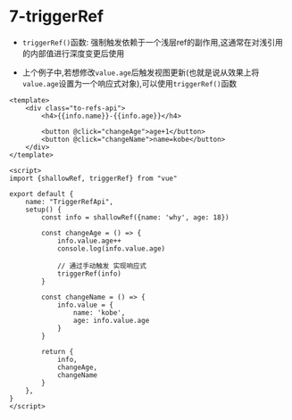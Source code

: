 # 7-triggerRef

- `triggerRef()`函数: 强制触发依赖于一个浅层ref的副作用,这通常在对浅引用的内部值进行深度变更后使用

- 上个例子中,若想修改`value.age`后触发视图更新(也就是说从效果上将`value.age`设置为一个响应式对象),可以使用`triggerRef()`函数

```vue
<template>
    <div class="to-refs-api">
        <h4>{{info.name}}-{{info.age}}</h4>

        <button @click="changeAge">age+1</button>
        <button @click="changeName">name=kobe</button>
    </div>
</template>

<script>
import {shallowRef, triggerRef} from "vue"

export default {
    name: "TriggerRefApi",
    setup() {
        const info = shallowRef({name: 'why', age: 18})

        const changeAge = () => {
            info.value.age++
            console.log(info.value.age)

            // 通过手动触发 实现响应式
            triggerRef(info)
        }

        const changeName = () => {
            info.value = {
                name: 'kobe',
                age: info.value.age
            }
        }

        return {
            info,
            changeAge,
            changeName
        }
    },
}
</script>
```